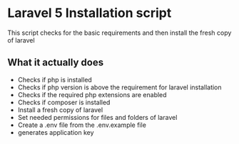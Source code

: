 # Laravel 5 Installation script
This script checks for the basic requirements and then install the fresh copy of laravel

## What it actually does
- Checks if php is installed
- Checks if php version is above the requirement for laravel installation
- Checks if the required php extensions are enabled
- Checks if composer is installed
- Install a fresh copy of laravel
- Set needed permissions for files and folders of laravel
- Create a .env file from the .env.example file
- generates application key
